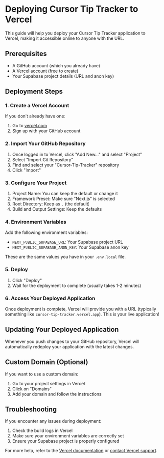 # Deploying Cursor Tip Tracker to Vercel

This guide will help you deploy your Cursor Tip Tracker application to Vercel, making it accessible online to anyone with the URL.

## Prerequisites

- A GitHub account (which you already have)
- A Vercel account (free to create)
- Your Supabase project details (URL and anon key)

## Deployment Steps

### 1. Create a Vercel Account

If you don't already have one:
1. Go to [vercel.com](https://vercel.com)
2. Sign up with your GitHub account

### 2. Import Your GitHub Repository

1. Once logged in to Vercel, click "Add New..." and select "Project"
2. Select "Import Git Repository"
3. Find and select your "Cursor-Tip-Tracker" repository
4. Click "Import"

### 3. Configure Your Project

1. Project Name: You can keep the default or change it
2. Framework Preset: Make sure "Next.js" is selected
3. Root Directory: Keep as `.` (the default)
4. Build and Output Settings: Keep the defaults

### 4. Environment Variables

Add the following environment variables:
- `NEXT_PUBLIC_SUPABASE_URL`: Your Supabase project URL
- `NEXT_PUBLIC_SUPABASE_ANON_KEY`: Your Supabase anon key

These are the same values you have in your `.env.local` file.

### 5. Deploy

1. Click "Deploy"
2. Wait for the deployment to complete (usually takes 1-2 minutes)

### 6. Access Your Deployed Application

Once deployment is complete, Vercel will provide you with a URL (typically something like `cursor-tip-tracker.vercel.app`). This is your live application!

## Updating Your Deployed Application

Whenever you push changes to your GitHub repository, Vercel will automatically redeploy your application with the latest changes.

## Custom Domain (Optional)

If you want to use a custom domain:
1. Go to your project settings in Vercel
2. Click on "Domains"
3. Add your domain and follow the instructions

## Troubleshooting

If you encounter any issues during deployment:
1. Check the build logs in Vercel
2. Make sure your environment variables are correctly set
3. Ensure your Supabase project is properly configured

For more help, refer to the [Vercel documentation](https://vercel.com/docs) or [contact Vercel support](https://vercel.com/support). 